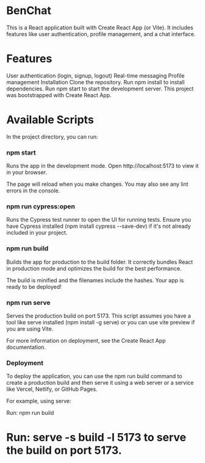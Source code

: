 # BenChat
This is a React application built with Create React App (or Vite).
It includes features like user authentication, profile management, and a chat interface.

# Features
User authentication (login, signup, logout)
Real-time messaging
Profile management
Installation
Clone the repository.
Run npm install to install dependencies.
Run npm start to start the development server.
This project was bootstrapped with Create React App.

# Available Scripts
In the project directory, you can run:

### npm start
Runs the app in the development mode.
Open http://localhost:5173 to view it in your browser.

The page will reload when you make changes.
You may also see any lint errors in the console.

### npm run cypress:open
Runs the Cypress test runner to open the UI for running tests. 
Ensure you have Cypress installed (npm install cypress --save-dev) if it's not already included in your project.

### npm run build
Builds the app for production to the build folder.
It correctly bundles React in production mode and optimizes the build for the best performance.

The build is minified and the filenames include the hashes.
Your app is ready to be deployed!

### npm run serve
Serves the production build on port 5173. This script assumes you have a tool like serve installed (npm install -g serve) or you can use vite preview if you are using Vite.

For more information on deployment, see the Create React App documentation.

### Deployment
To deploy the application, you can use the npm run build command to create a production build and then serve it using a web server or a service like Vercel, Netlify, or GitHub Pages.

For example, using serve:

Run: npm run build
# Run: serve -s build -l 5173 to serve the build on port 5173.